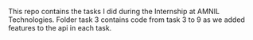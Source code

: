 This repo contains the tasks I did during the Internship at AMNIL Technologies.
Folder task 3 contains code from task 3 to 9 as we added features to the api in each task.
